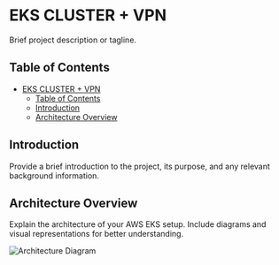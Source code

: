 # EKS CLUSTER + VPN

Brief project description or tagline.

## Table of Contents

- [EKS CLUSTER + VPN](#eks-cluster--vpn)
  - [Table of Contents](#table-of-contents)
  - [Introduction](#introduction)
  - [Architecture Overview](#architecture-overview)

## Introduction

Provide a brief introduction to the project, its purpose, and any relevant background information.

## Architecture Overview

Explain the architecture of your AWS EKS setup. Include diagrams and visual representations for better understanding.

![Architecture Diagram](path/to/your/eks-architecture.png)

